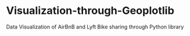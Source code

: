 # Visualization-through-Geoplotlib
Data Visualization of AirBnB and Lyft Bike sharing through Python library
